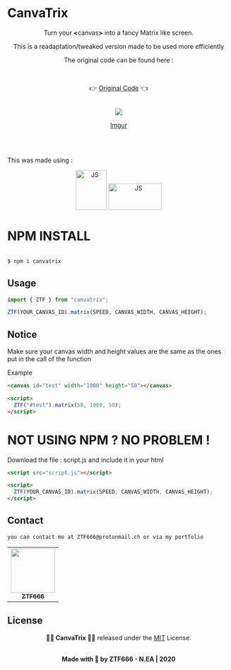 # CanvaTrix

<div align="center">
<p>Turn your <strong><</strong>canvas<strong>></strong> into a fancy Matrix like screen.</p>
<p>This is  a readaptation/tweaked version made to be used more efficiently </p>
<p>The original code can be found here :</p>
<br>

👉 [Original Code](http://cssdeck.com/labs/the-matrix) 👈

<br>
<img src="https://i.imgur.com/tpO8tHF.gif" >

[Imgur](https://i.imgur.com/tpO8tHF.gifv)

</div>
<br><br>
<p>This was made using : </p>

<div align="center">
<img src="https://external-content.duckduckgo.com/iu/?u=https%3A%2F%2Fupload.wikimedia.org%2Fwikipedia%2Fcommons%2Fthumb%2F9%2F99%2FUnofficial_JavaScript_logo_2.svg%2F1200px-Unofficial_JavaScript_logo_2.svg.png&f=1&nofb=1"  width='70' height='90'  alt="JS">
<img src="https://external-content.duckduckgo.com/iu/?u=https%3A%2F%2Fcdn.rawgit.com%2Ffeross%2Fstandard%2Fmaster%2Fdocs%2Flogos%2Fnpm.png&f=1&nofb=1" width='120' height='60'  alt="JS">
</div>

# NPM INSTALL

```bash

$ npm i canvatrix

```

## Usage

```javascript
import { ZTF } from "canvatrix";

ZTF(YOUR_CANVAS_ID).matrix(SPEED, CANVAS_WIDTH, CANVAS_HEIGHT);
```

## Notice

<p>Make sure your canvas width and height values are the same as the ones put in the call of the function </p>
<p>Example</p>

```html
<canvas id="test" width="1000" height="50"></canvas>

<script>
  ZTF("#test").matrix(50, 1000, 50);
</script>
```

# NOT USING NPM ? NO PROBLEM !

<p>Download the file : script.js and include it in your html </p>

```html
<script src="script.js"></script>

<script>
  ZTF(YOUR_CANVAS_ID).matrix(SPEED, CANVAS_WIDTH, CANVAS_HEIGHT);
</script>
```

## Contact

```
you can contact me at ZTF666@protonmail.ch or via my portfolio

```

<div align="center">

<table>
  <tr>
    <td align="center"><a href="https://ztfportfolio.web.app/" target='_blank'><img src="https://avatars1.githubusercontent.com/u/32502988?v=4" width="100px;" alt=""/><br /><sub><b>ZTF666</b></sub></a></td>
  </tr>
</table>

</div>

## License

<div align="center">

**👨‍💻 CanvaTrix 👨‍💻** released under the [MIT](LICENSE) License.
<br><br>

<strong><p>Made with 🖤 by ZTF666 - N.EA | 2020 </p> </strong>

</div>
